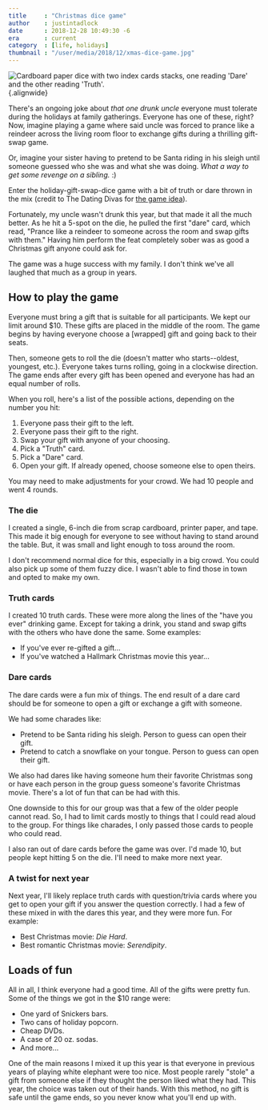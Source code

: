 ```yaml
---
title     : "Christmas dice game"
author    : justintadlock
date      : 2018-12-28 10:49:30 -6
era       : current
category  : [life, holidays]
thumbnail : "/user/media/2018/12/xmas-dice-game.jpg"
---
```


![Cardboard paper dice with two index cards stacks, one reading 'Dare' and the other reading 'Truth'.](http://justintadlock.com/user/media/2018/12/xmas-dice-game.jpg){.alignwide}

There's an ongoing joke about _that one drunk uncle_ everyone must tolerate during the holidays at family gatherings.  Everyone has one of these, right?  Now, imagine playing a game where said uncle was forced to prance like a reindeer across the living room floor to exchange gifts during a thrilling gift-swap game.

Or, imagine your sister having to pretend to be Santa riding in his sleigh until someone guessed who she was and what she was doing.  _What a way to get some revenge on a sibling._ :)

Enter the holiday-gift-swap-dice game with a bit of truth or dare thrown in the mix (credit to The Dating Divas for [the game idea](https://www.thedatingdivas.com/christmas-gift-exchange-dice-game/)).

Fortunately, my uncle wasn't drunk this year, but that made it all the much better.  As he hit a 5-spot on the die, he pulled the first "dare" card, which read, "Prance like a reindeer to someone across the room and swap gifts with them."  Having him perform the feat completely sober was as good a Christmas gift anyone could ask for.

The game was a huge success with my family.  I don't think we've all laughed that much as a group in years.

## How to play the game

Everyone must bring a gift that is suitable for all participants.  We kept our limit around $10.  These gifts are placed in the middle of the room.  The game begins by having everyone choose a [wrapped] gift and going back to their seats.

Then, someone gets to roll the die (doesn't matter who starts--oldest, youngest, etc.).  Everyone takes turns rolling, going in a clockwise direction.  The game ends after every gift has been opened and everyone has had an equal number of rolls.

When you roll, here's a list of the possible actions, depending on the number you hit:

1. Everyone pass their gift to the left.
2. Everyone pass their gift to the right.
3. Swap your gift with anyone of your choosing.
4. Pick a "Truth" card.
5. Pick a "Dare" card.
6. Open your gift. If already opened, choose someone else to open theirs.

You may need to make adjustments for your crowd.  We had 10 people and went 4 rounds.

### The die

I created a single, 6-inch die from scrap cardboard, printer paper, and tape.  This made it big enough for everyone to see without having to stand around the table.  But, it was small and light enough to toss around the room.

I don't recommend normal dice for this, especially in a big crowd.  You could also pick up some of them fuzzy dice.  I wasn't able to find those in town and opted to make my own.

### Truth cards

I created 10 truth cards.  These were more along the lines of the "have you ever" drinking game.  Except for taking a drink, you stand and swap gifts with the others who have done the same.  Some examples:

- If you've ever re-gifted a gift...
- If you've watched a Hallmark Christmas movie this year...

### Dare cards

The dare cards were a fun mix of things.  The end result of a dare card should be for someone to open a gift or exchange a gift with someone.

We had some charades like:

- Pretend to be Santa riding his sleigh. Person to guess can open their gift.
- Pretend to catch a snowflake on your tongue. Person to guess can open their gift.

We also had dares like having someone hum their favorite Christmas song or have each person in the group guess someone's favorite Christmas movie.  There's a lot of fun that can be had with this.

One downside to this for our group was that a few of the older people cannot read.  So, I had to limit cards mostly to things that I could read aloud to the group.  For things like charades, I only passed those cards to people who could read.

I also ran out of dare cards before the game was over.  I'd made 10, but people kept hitting 5 on the die.  I'll need to make more next year.

### A twist for next year

Next year, I'll likely replace truth cards with question/trivia cards where you get to open your gift if you answer the question correctly.  I had a few of these mixed in with the dares this year, and they were more fun.  For example:

- Best Christmas movie: _Die Hard_.
- Best romantic Christmas movie: _Serendipity_.

## Loads of fun

All in all, I think everyone had a good time.  All of the gifts were pretty fun.  Some of the things we got in the $10 range were:

- One yard of Snickers bars.
- Two cans of holiday popcorn.
- Cheap DVDs.
- A case of 20 oz. sodas.
- And more...

One of the main reasons I mixed it up this year is that everyone in previous years of playing white elephant were too nice.  Most people rarely "stole" a gift from someone else if they thought the person liked what they had.  This year, the choice was taken out of their hands.  With this method, no gift is safe until the game ends, so you never know what you'll end up with.

